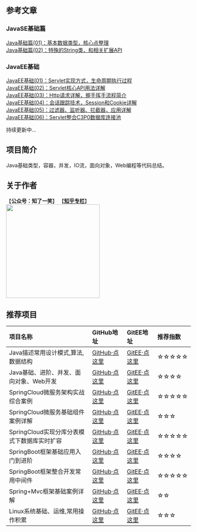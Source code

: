 ## 参考文章

### JavaSE基础篇

[Java基础篇(01)：基本数据类型，核心点整理](https://mp.weixin.qq.com/s?__biz=MzU4Njg0MzYwNw==&mid=2247484444&idx=2&sn=c5590ea2d71a0a358d2f9cd96c3c2b19&chksm=fdf450a4ca83d9b2383032c1aa354a59a0ca6d52981f2a58d6d3142bde7ed1605b4fcde3b4d9&token=1530600379&lang=zh_CN#rd)<br/>
[Java基础篇(02)：特殊的String类，和相关扩展API](https://mp.weixin.qq.com/s?__biz=MzU4Njg0MzYwNw==&mid=2247484444&idx=1&sn=2cd50529d3d6ff97a9efce6158891c7c&chksm=fdf450a4ca83d9b29f3edf3c4999885278f7e9130a71b1d2f7f54057dcb07a3b95964547e862&token=1530600379&lang=zh_CN#rd)<br/>

### JavaEE基础

[JavaEE基础(01)：Servlet实现方式，生命周期执行过程](https://mp.weixin.qq.com/s?__biz=MzU4Njg0MzYwNw==&mid=2247484304&idx=1&sn=dd6b6852e35031dd07f70d441f3ddc85&chksm=fdf45728ca83de3e158597030cf46b1677eccf533f9e1412690cd64b0ec0cce544711ceabddb&token=1248678182&lang=zh_CN#rd)<br/>
[JavaEE基础(02)：Servlet核心API用法详解](https://mp.weixin.qq.com/s?__biz=MzU4Njg0MzYwNw==&mid=2247484309&idx=1&sn=fc8237aef2f246f85b978561f4b37e1e&chksm=fdf4572dca83de3b8affdf4a9a8c8b3c18e4c5203c3e663e0bfaeb53788d3e2d26fa829bb8c6&token=1248678182&lang=zh_CN#rd)<br/>
[JavaEE基础(03)：Http请求详解，握手挥手流程简介](https://mp.weixin.qq.com/s?__biz=MzU4Njg0MzYwNw==&mid=2247484318&idx=1&sn=125780e20ada2f3d1451a1563a1c1e6f&chksm=fdf45726ca83de30adc5956a16d16151825b37c0adf5350214899ade39fef47f17ee35b2390d&token=1248678182&lang=zh_CN#rd)<br/>
[JavaEE基础(04)：会话跟踪技术，Session和Cookie详解](https://mp.weixin.qq.com/s?__biz=MzU4Njg0MzYwNw==&mid=2247484325&idx=1&sn=a3c96cff45fac355d947dff9e7f5b9bf&chksm=fdf4571dca83de0b590bbc2864561c33b4b7af512d5b0dce86eca83170a23f007a1786d22f8c&token=362281359&lang=zh_CN#rd)<br/>
[JavaEE基础(05)：过滤器、监听器、拦截器，应用详解](https://mp.weixin.qq.com/s?__biz=MzU4Njg0MzYwNw==&mid=2247484330&idx=1&sn=2754da84764ba5db8bccb1112881af3e&chksm=fdf45712ca83de04848d00451ce473275514ec8e60786c6f8db355190b0360463eb10da6c94c&token=362281359&lang=zh_CN#rd)<br/>
[JavaEE基础(06)：Servlet整合C3P0数据库连接池](https://mp.weixin.qq.com/s?__biz=MzU4Njg0MzYwNw==&mid=2247484335&idx=1&sn=6755f997766ceb8b81c83201ba101553&chksm=fdf45717ca83de01b39de0f3e5ca15607d12960cf5f9e2df391bc6c6af0808018dd2b1969a73&token=362281359&lang=zh_CN#rd)<br/>

持续更新中...

## 项目简介

Java基础类型，容器，并发，IO流，面向对象，Web编程等代码总结。

## 关于作者
【<b>公众号：知了一笑</b>】    【<b><a href="https://www.zhihu.com/people/cicadasmile/columns">知乎专栏</a></b>】<br/>
<img width="255px" height="255px" src="https://avatars0.githubusercontent.com/u/50793885?s=460&v=4"/><br/>

## 推荐项目

|项目名称|GitHub地址|GitEE地址|推荐指数|
|:---|:---|:---|:---|
|Java描述常用设计模式,算法,数据结构|[GitHub·点这里](https://github.com/cicadasmile/model-arithmetic-parent)|[GitEE·点这里](https://gitee.com/cicadasmile/model-arithmetic-parent)|☆☆☆☆☆|
|Java基础、进阶、并发、面向对象、Web开发|[GitHub·点这里](https://github.com/cicadasmile/java-base-parent)|[GitEE·点这里](https://gitee.com/cicadasmile/java-base-parent)|☆☆☆☆|
|SpringCloud微服务架构实战综合案例|[GitHub·点这里](https://github.com/cicadasmile/husky-spring-cloud)|[GitEE·点这里](https://gitee.com/cicadasmile/husky-spring-cloud)|☆☆☆☆☆|
|SpringCloud微服务基础组件案例详解|[GitHub·点这里](https://github.com/cicadasmile/spring-cloud-base)|[GitEE·点这里](https://gitee.com/cicadasmile/spring-cloud-base)|☆☆☆|
|SpringCloud实现分库分表模式下数据库实时扩容|[GitHub·点这里](https://github.com/cicadasmile/cloud-shard-jdbc)|[GitEE·点这里](https://gitee.com/cicadasmile/cloud-shard-jdbc)|☆☆☆☆☆|
|SpringBoot框架基础应用入门到进阶|[GitHub·点这里](https://github.com/cicadasmile/spring-boot-base)|[GitEE·点这里](https://gitee.com/cicadasmile/spring-boot-base)|☆☆☆☆|
|SpringBoot框架整合开发常用中间件|[GitHub·点这里](https://github.com/cicadasmile/middle-ware-parent)|[GitEE·点这里](https://gitee.com/cicadasmile/middle-ware-parent)|☆☆☆☆☆|
|Spring+Mvc框架基础案例详解|[GitHub·点这里](https://github.com/cicadasmile/spring-mvc-parent)|[GitEE·点这里](https://gitee.com/cicadasmile/spring-mvc-parent)|☆☆|
|Linux系统基础、运维,常用操作积累|[GitHub·点这里](https://github.com/cicadasmile/linux-system-base)|[GitEE·点这里](https://gitee.com/cicadasmile/linux-system-base)|☆☆☆|
